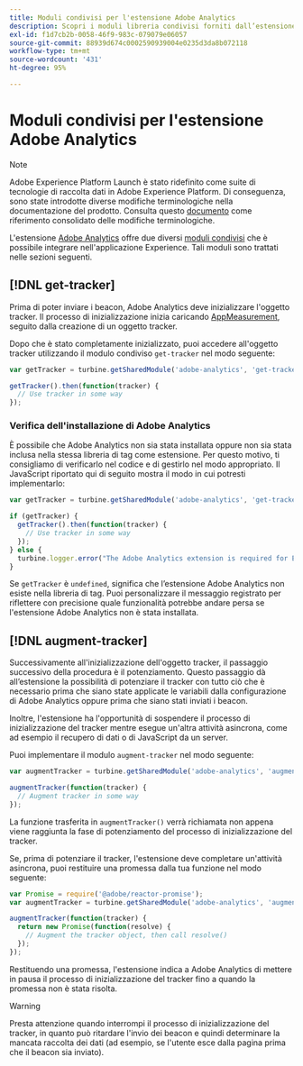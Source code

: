 ```yaml
---
title: Moduli condivisi per l'estensione Adobe Analytics
description: Scopri i moduli libreria condivisi forniti dall’estensione tag Adobe Analytics in Adobe Experience Platform.
exl-id: f1d7cb2b-0058-46f9-983c-079079e06057
source-git-commit: 88939d674c0002590939004e0235d3da8b072118
workflow-type: tm+mt
source-wordcount: '431'
ht-degree: 95%

---
```


# Moduli condivisi per l&#39;estensione Adobe Analytics

>[!NOTE]
>
>Adobe Experience Platform Launch è stato ridefinito come suite di tecnologie di raccolta dati in Adobe Experience Platform. Di conseguenza, sono state introdotte diverse modifiche terminologiche nella documentazione del prodotto. Consulta questo [documento](../../../term-updates.md) come riferimento consolidato delle modifiche terminologiche.

L&#39;estensione [Adobe Analytics](./overview.md) offre due diversi [moduli condivisi](../../../extension-dev/web/shared.md) che è possibile integrare nell&#39;applicazione Experience. Tali moduli sono trattati nelle sezioni seguenti.

## [!DNL get-tracker]

Prima di poter inviare i beacon, Adobe Analytics deve inizializzare l&#39;oggetto tracker. Il processo di inizializzazione inizia caricando [AppMeasurement](https://experienceleague.adobe.com/docs/analytics/implementation/js/overview.html?lang=it), seguito dalla creazione di un oggetto tracker.

Dopo che è stato completamente inizializzato, puoi accedere all&#39;oggetto tracker utilizzando il modulo condiviso `get-tracker` nel modo seguente:

```js
var getTracker = turbine.getSharedModule('adobe-analytics', 'get-tracker');

getTracker().then(function(tracker) {
  // Use tracker in some way
});
```

### Verifica dell&#39;installazione di Adobe Analytics

È possibile che Adobe Analytics non sia stata installata oppure non sia stata inclusa nella stessa libreria di tag come estensione. Per questo motivo, ti consigliamo di verificarlo nel codice e di gestirlo nel modo appropriato. Il JavaScript riportato qui di seguito mostra il modo in cui potresti implementarlo:

```js
var getTracker = turbine.getSharedModule('adobe-analytics', 'get-tracker');

if (getTracker) {
  getTracker().then(function(tracker) {
    // Use tracker in some way
  });
} else {
  turbine.logger.error("The Adobe Analytics extension is required for Extension XYZ to function properly.");
}
```

Se `getTracker` è `undefined`, significa che l’estensione Adobe Analytics non esiste nella libreria di tag. Puoi personalizzare il messaggio registrato per riflettere con precisione quale funzionalità potrebbe andare persa se l&#39;estensione Adobe Analytics non è stata installata.


## [!DNL augment-tracker]

Successivamente all&#39;inizializzazione dell&#39;oggetto tracker, il passaggio successivo della procedura è il potenziamento. Questo passaggio dà all’estensione la possibilità di potenziare il tracker con tutto ciò che è necessario prima che siano state applicate le variabili dalla configurazione di Adobe Analytics oppure prima che siano stati inviati i beacon.

Inoltre, l&#39;estensione ha l&#39;opportunità di sospendere il processo di inizializzazione del tracker mentre esegue un&#39;altra attività asincrona, come ad esempio il recupero di dati o di JavaScript da un server.

Puoi implementare il modulo `augment-tracker` nel modo seguente:

```js
var augmentTracker = turbine.getSharedModule('adobe-analytics', 'augment-tracker');

augmentTracker(function(tracker) {
  // Augment tracker in some way
});
```

La funzione trasferita in `augmentTracker()` verrà richiamata non appena viene raggiunta la fase di potenziamento del processo di inizializzazione del tracker.

Se, prima di potenziare il tracker, l&#39;estensione deve completare un&#39;attività asincrona, puoi restituire una promessa dalla tua funzione nel modo seguente:

```js
var Promise = require('@adobe/reactor-promise');
var augmentTracker = turbine.getSharedModule('adobe-analytics', 'augment-tracker');

augmentTracker(function(tracker) {
  return new Promise(function(resolve) {
    // Augment the tracker object, then call resolve()
  });
});
```

Restituendo una promessa, l&#39;estensione indica a Adobe Analytics di mettere in pausa il processo di inizializzazione del tracker fino a quando la promessa non è stata risolta.

>[!WARNING]
>
>Presta attenzione quando interrompi il processo di inizializzazione del tracker, in quanto può ritardare l&#39;invio dei beacon e quindi determinare la mancata raccolta dei dati (ad esempio, se l&#39;utente esce dalla pagina prima che il beacon sia inviato).
